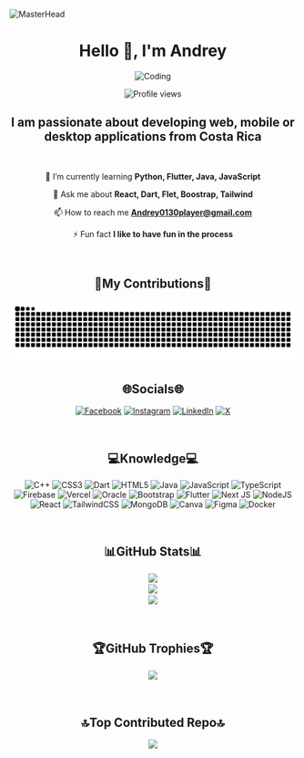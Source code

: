 ![MasterHead](https://miro.medium.com/v2/resize:fit:720/format:webp/1*0N8CVKix7OGfBDsgh9DzrQ.gif)

<div align="center">
  <h1>Hello 👋, I'm Andrey</h1>

  <img alt="Coding" width="400" src="https://i.pinimg.com/originals/77/ca/a3/77caa32884d735d439ade45ba37feaf2.gif">

  <p>
    <img src="https://komarev.com/ghpvc/?username=andreybv5&label=Profile%20views&color=0e75b6&style=flat" alt="Profile views" />
  </p>

   <h2>I am passionate about developing web, mobile or desktop applications from Costa Rica</h2>
   <br/>
   
   🌱 I’m currently learning **Python, Flutter, Java, JavaScript**
   
   💬 Ask me about **React, Dart, Flet, Boostrap, Tailwind**
   
   📫 How to reach me **Andrey0130player@gmail.com**
   
   ⚡ Fun fact **I like to have fun in the process**
  
  <br/>

   ## 🐍My Contributions🐍

  <!-- Animación del Snake centrada -->
  <picture>
    <source media="(prefers-color-scheme: dark)" srcset="https://raw.githubusercontent.com/AndreyBV5/AndreyBV5/output/github-contribution-grid-snake-dark.svg" />
    <source media="(prefers-color-scheme: light)" srcset="https://raw.githubusercontent.com/AndreyBV5/AndreyBV5/output/github-contribution-grid-snake.svg" />
    <img alt="github-snake" src="https://raw.githubusercontent.com/AndreyBV5/AndreyBV5/output/github-contribution-grid-snake.svg" />
  </picture>

  <br/>

  ## 🌐Socials🌐
  [![Facebook](https://img.shields.io/badge/Facebook-%231877F2.svg?logo=Facebook&logoColor=white)](https://facebook.com/Andreybv) 
  [![Instagram](https://img.shields.io/badge/Instagram-%23E4405F.svg?logo=Instagram&logoColor=white)](https://instagram.com/Andreybv_5) 
  [![LinkedIn](https://img.shields.io/badge/LinkedIn-%230077B5.svg?logo=linkedin&logoColor=white)](https://linkedin.com/in/Andreybv) 
  [![X](https://img.shields.io/badge/X-black.svg?logo=X&logoColor=white)](https://x.com/AndreyBV)

  <br/>

  ## 💻Knowledge💻

  ![C++](https://img.shields.io/badge/c++-%2300599C.svg?style=flat&logo=c%2B%2B&logoColor=white)
  ![CSS3](https://img.shields.io/badge/css3-%231572B6.svg?style=flat&logo=css3&logoColor=white)
  ![Dart](https://img.shields.io/badge/dart-%230175C2.svg?style=flat&logo=dart&logoColor=white)
  ![HTML5](https://img.shields.io/badge/html5-%23E34F26.svg?style=flat&logo=html5&logoColor=white)
  ![Java](https://img.shields.io/badge/java-%23ED8B00.svg?style=flat&logo=openjdk&logoColor=white)
  ![JavaScript](https://img.shields.io/badge/javascript-%23323330.svg?style=flat&logo=javascript&logoColor=%23F7DF1E)
  ![TypeScript](https://img.shields.io/badge/typescript-%23007ACC.svg?style=flat&logo=typescript&logoColor=white)
  ![Firebase](https://img.shields.io/badge/firebase-%23039BE5.svg?style=flat&logo=firebase)
  ![Vercel](https://img.shields.io/badge/vercel-%23000000.svg?style=flat&logo=vercel&logoColor=white)
  ![Oracle](https://img.shields.io/badge/Oracle-F80000?style=flat&logo=oracle&logoColor=white)
  ![Bootstrap](https://img.shields.io/badge/bootstrap-%238511FA.svg?style=flat&logo=bootstrap&logoColor=white)
  ![Flutter](https://img.shields.io/badge/Flutter-%2302569B.svg?style=flat&logo=Flutter&logoColor=white)
  ![Next JS](https://img.shields.io/badge/Next-black?style=flat&logo=next.js&logoColor=white)
  ![NodeJS](https://img.shields.io/badge/node.js-6DA55F?style=flat&logo=node.js&logoColor=white)
  ![React](https://img.shields.io/badge/react-%2320232a.svg?style=flat&logo=react&logoColor=%2361DAFB)
  ![TailwindCSS](https://img.shields.io/badge/tailwindcss-%2338B2AC.svg?style=flat&logo=tailwind-css&logoColor=white)
  ![MongoDB](https://img.shields.io/badge/MongoDB-%234ea94b.svg?style=flat&logo=mongodb&logoColor=white)
  ![Canva](https://img.shields.io/badge/Canva-%2300C4CC.svg?style=flat&logo=Canva&logoColor=white)
  ![Figma](https://img.shields.io/badge/figma-%23F24E1E.svg?style=flat&logo=figma&logoColor=white)
  ![Docker](https://img.shields.io/badge/docker-%230db7ed.svg?style=flat&logo=docker&logoColor=white)

  <br/>

  ## 📊GitHub Stats📊

  ![](https://github-readme-stats.vercel.app/api?username=AndreyBV5&theme=tokyonight&hide_border=false&include_all_commits=false&count_private=false)<br/>
  ![](https://github-readme-streak-stats.herokuapp.com/?user=AndreyBV5&theme=tokyonight&hide_border=false)<br/>
  ![](https://github-readme-stats.vercel.app/api/top-langs/?username=AndreyBV5&theme=tokyonight&hide_border=false&include_all_commits=false&count_private=false&layout=compact)

  <br/>

  ## 🏆GitHub Trophies🏆
  ![](https://github-profile-trophy.vercel.app/?username=AndreyBV5&theme=tokyonight&no-frame=true&no-bg=false&margin-w=4)

  <br/>

  ## 🔝Top Contributed Repo🔝
  ![](https://github-contributor-stats.vercel.app/api?username=AndreyBV5&limit=5&theme=tokyonight&combine_all_yearly_contributions=true)

</div>

<!-- Proudly created with GPRM ( https://gprm.itsvg.in ) -->
